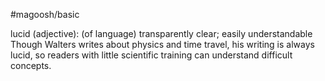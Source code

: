 #magoosh/basic

lucid (adjective): (of language) transparently clear; easily understandable 
Though Walters writes about physics and time travel, his writing is always lucid, so readers with little 
scientific training can understand difficult concepts. 

